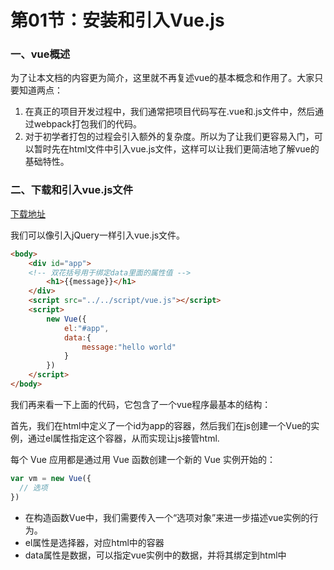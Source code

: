 # 第01节：安装和引入Vue.js

### 一、vue概述

为了让本文档的内容更为简介，这里就不再复述vue的基本概念和作用了。大家只要知道两点：

1. 在真正的项目开发过程中，我们通常把项目代码写在.vue和.js文件中，然后通过webpack打包我们的代码。
2. 对于初学者打包的过程会引入额外的复杂度。所以为了让我们更容易入门，可以暂时先在html文件中引入vue.js文件，这样可以让我们更简洁地了解vue的基础特性。

### 二、下载和引入vue.js文件

[下载地址](https://github.com/xiaozhoulee/xiaozhou-examples/tree/master/script)

我们可以像引入jQuery一样引入vue.js文件。

``` html
<body>
    <div id="app">
    <!-- 双花括号用于绑定data里面的属性值 -->
        <h1>{{message}}</h1>
    </div>
    <script src="../../script/vue.js"></script>
    <script>
        new Vue({
            el:"#app",
            data:{
                message:"hello world"
            }
        })
    </script>
</body>
```

我们再来看一下上面的代码，它包含了一个vue程序最基本的结构：

首先，我们在html中定义了一个id为app的容器，然后我们在js创建一个Vue的实例，通过el属性指定这个容器，从而实现让js接管html.

每个 Vue 应用都是通过用 Vue 函数创建一个新的 Vue 实例开始的：

``` js
var vm = new Vue({
  // 选项
})
```

* 在构造函数Vue中，我们需要传入一个“选项对象”来进一步描述vue实例的行为。
* el属性是选择器，对应html中的容器
* data属性是数据，可以指定vue实例中的数据，并将其绑定到html中









